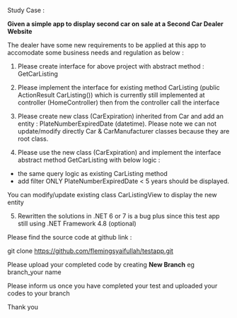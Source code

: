 Study Case :

<B>Given a simple app to display second car on sale at a Second Car Dealer Website</b>

The dealer have some new requirements to be applied at this app to accomodate some business needs and regulation as below :

1. Please create interface for above project with abstract method : GetCarListing 

2. Please implement the interface for existing method CarListing (public ActionResult CarListing()) which is currently 
still implemented at controller (HomeController) then from the controller call the interface

3. Please create new class (CarExpiration) inherited from Car and add an entity : PlateNumberExpiredDate (datetime).
Please note we can not update/modify directly Car & CarManufacturer classes because they are root class.

4. Please use the new class (CarExpiration) and implement the interface abstract method GetCarListing with below logic :
- the same query logic as existing CarListing method
- add filter ONLY PlateNumberExpiredDate < 5 years should be displayed.

You can modify/update existing class CarListingView to display the new entity

5. Rewritten the solutions in .NET 6 or 7 is a bug plus since this test app still using .NET Framework 4.8 (optional) 

Please find the source code at github link :

git clone https://github.com/flemingsyaifullah/testapp.git

Please upload your completed code by creating <b>New Branch</b>
eg branch_your name

Please inform us once you have completed your test and uploaded your codes to your branch

Thank you
